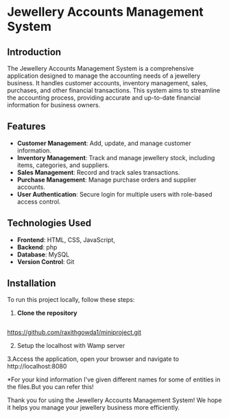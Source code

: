 # Jewellery Accounts Management System

## Introduction
The Jewellery Accounts Management System is a comprehensive application designed to manage the accounting needs of a jewellery business. It handles customer accounts, inventory management, sales, purchases, and other financial transactions. This system aims to streamline the accounting process, providing accurate and up-to-date financial information for business owners.

## Features
- **Customer Management**: Add, update, and manage customer information.
- **Inventory Management**: Track and manage jewellery stock, including items, categories, and suppliers.
- **Sales Management**: Record and track sales transactions.
- **Purchase Management**: Manage purchase orders and supplier accounts.
- **User Authentication**: Secure login for multiple users with role-based access control.

## Technologies Used
- **Frontend**: HTML, CSS, JavaScript,
- **Backend**: php
- **Database**: MySQL
- **Version Control**: Git

## Installation
To run this project locally, follow these steps:

1. **Clone the repository**
   ```bash
https://github.com/raxithgowda1/miniproject.git

2. Setup the localhost with Wamp server

3.Access the application, open your browser and navigate to http://localhost:8080


*For your kind information I've given different names for some of entities in the files.But you can refer this!

Thank you for using the Jewellery Accounts Management System! We hope it helps you manage your jewellery business more efficiently.
